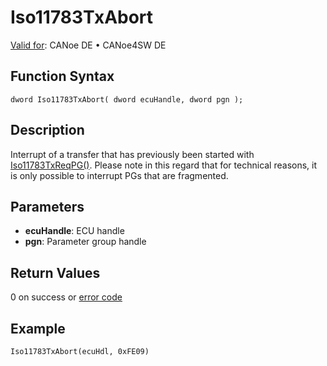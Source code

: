 # Iso11783TxAbort

[Valid for](../../../../Shared/FeatureAvailability.md): CANoe DE • CANoe4SW DE

## Function Syntax

```
dword Iso11783TxAbort( dword ecuHandle, dword pgn );
```

## Description

Interrupt of a transfer that has previously been started with [Iso11783TxReqPG()](CAPLfunctionIso11783TxReqPG.md). Please note in this regard that for technical reasons, it is only possible to interrupt PGs that are fragmented.

## Parameters

- **ecuHandle**: ECU handle
- **pgn**: Parameter group handle

## Return Values

0 on success or [error code](../CAPLfunctionsISONLErrorCodes.md)

## Example

```
Iso11783TxAbort(ecuHdl, 0xFE09)
```
